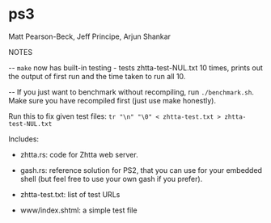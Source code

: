 ps3
===

Matt Pearson-Beck, Jeff Principe, Arjun Shankar

NOTES

-- ```make``` now has built-in testing - tests zhtta-test-NUL.txt 10 times, prints out the output of first run and the time taken to run all 10.

-- If you just want to benchmark without recompiling, run ```./benchmark.sh```. Make sure you have recompiled first (just use make honestly).

Run this to fix given test files: ```tr "\n" "\0" < zhtta-test.txt > zhtta-test-NUL.txt```


Includes:

- zhtta.rs: code for Zhtta web server.

- gash.rs: reference solution for PS2, that you can use for your
  embedded shell (but feel free to use your own gash if you prefer).

- zhtta-test.txt: list of test URLs

- www/index.shtml: a simple test file

